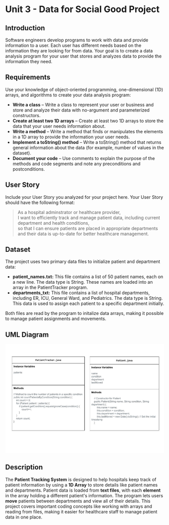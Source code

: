 # Unit 3 - Data for Social Good Project 

## Introduction 

Software engineers develop programs to work with data and provide information to a user. Each user has different needs based on the information they are looking for from data. Your goal is to create a data analysis program for your user that stores and analyzes data to provide the information they need. 

## Requirements 

Use your knowledge of object-oriented programming, one-dimensional (1D) arrays, and algorithms to create your data analysis program: 
- **Write a class** – Write a class to represent your user or business and store and analyze their data with no-argument and parameterized constructors. 
- **Create at least two 1D arrays** – Create at least two 1D arrays to store the data that your user needs information about. 
- **Write a method** – Write a method that finds or manipulates the elements in a 1D array to provide the information your user needs. 
- **Implement a toString() method** – Write a toString() method that returns general information about the data (for example, number of values in the dataset). 
- **Document your code** – Use comments to explain the purpose of the methods and code segments and note any preconditions and postconditions. 

## User Story 

Include your User Story you analyzed for your project here. Your User Story should have the following format: 

> As a hospital adminstrator or healthcare provider, <br> 
> I want to efficiently track and manage patient data, including current department and health conditions, <br> 
> so that I can ensure patients are placed in appropriate departments and their data is up-to-date for better healthcare management. 

## Dataset 

The project uses two primary data files to initialize patient and department data:
- **patient_names.txt:** This file contains a list of 50 patient names, each on a new line. The data type is String. These names are loaded into an array in the PatientTracker program.
- **departments_txt:** This file contains a list of hospital departments, including ER, ICU, General Ward, and Pediatrics. The data type is String. This data is used to assign each patient to a specific department initially.

Both files are read by the program to initalize data arrays, making it possible to manage patient assignments and movements.

## UML Diagram 

![alt text](<Data for Social Good UML Diagram.jpg>)

## Description 

The **Patient Tracking System** is designed to help hospitals keep track of patient information by using a **1D Array** to store details like patient names and departments. Patient data is loaded from **text files**, with each **element** in the array holding a different patient's information. The program lets users **move** patients between departments and view all of their details. This project covers important coding concepts like working with arrays and reading from files, making it easier for healthcare staff to manage patient data in one place.